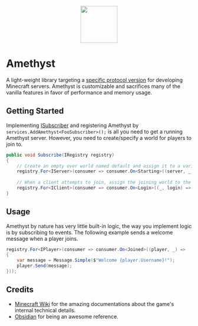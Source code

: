 <p align="center">
  <img width="100" height="100" align="center" src="https://i.imgur.com/BkTfea4.png">
</p>

# Amethyst

A light-weight library targeting a [specific protocol version](https://minecraft.wiki/w/Java_Edition_1.8.9) for developing Minecraft servers.
Amethyst is customizable and sacrifices many of the vanilla features in favor of performance and memory usage.

## Getting Started

Implementing [ISubscriber](https://github.com/TheVeryStarlk/Amethyst/blob/rewrite/Amethyst/Eventing/ISubscriber.cs) and registering Amethyst by `services.AddAmethyst<FooSubscriber>();` is all you need to get a running Amethyst server.
However, you need to create/specify a world for players to join to.

```cs
public void Subscribe(IRegistry registry)
{
    // Create an empty over world named default and assign it to a variable.
    registry.For<IServer>(consumer => consumer.On<Starting>((server, _) => server.Create("Default", WorldType.Default, Dimension.OverWorld, Difficulty.Peaceful, EmptyGenerator.Instance)));
   
    // When a client attempts to join, assign the joining world to the world we created.
    registry.For<IClient>(consumer => consumer.On<Login>((_, login) => login.World = world!));
}
```

## Usage

Amethyst by nature has very little built-in logic, the way you implement logic is by subscribing to events.
The following example sends a welcome message when a player joins.

```csharp
registry.For<IPlayer>(consumer => consumer.On<Joined>((player, _) =>
{
    var message = Message.Simple($"Welcome {player.Username}!");
    player.Send(message);
}));
```

## Credits

* [Minecraft Wiki](https://minecraft.wiki/w/Protocol?oldid=2772100) for the amazing documentations about the game's internal technical details.
* [Obsidian](https://github.com/ObsidianMC/Obsidian) for being an awesome reference.